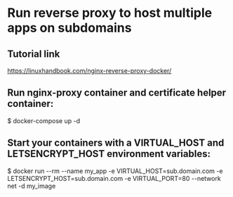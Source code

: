 # Run reverse proxy to host multiple apps on subdomains
## Tutorial link
https://linuxhandbook.com/nginx-reverse-proxy-docker/

## Run nginx-proxy container and certificate helper container:

$ docker-compose up -d

## Start your containers with a VIRTUAL_HOST and LETSENCRYPT_HOST environment variables:

$ docker run --rm --name my_app -e VIRTUAL_HOST=sub.domain.com -e LETSENCRYPT_HOST=sub.domain.com -e VIRTUAL_PORT=80 --network net -d my_image

